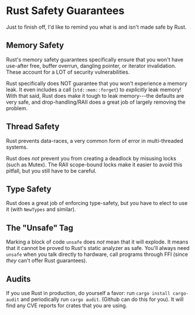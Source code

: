 # Rust Safety Guarantees

Just to finish off, I'd like to remind you what is and isn't made safe by Rust.

## Memory Safety

Rust's memory safety guarantees specifically ensure that you won't have use-after free, buffer overrun, dangling pointer, or iterator invalidation. These account for a LOT of security vulnerabilities.

Rust specifically does NOT guarantee that you won't experience a memory leak. It even includes a call (`std::mem::forget`) to *explicitly* leak memory! With that said, Rust does make it tough to leak memory---the defaults are very safe, and drop-handling/RAII does a great job of largely removing the problem.

## Thread Safety

Rust prevents data-races, a very common form of error in multi-threaded systems. 

Rust does *not* prevent you from creating a deadlock by misusing locks (such as Mutex). The RAII scope-bound locks make it easier to avoid this pitfall, but you still have to be careful.

## Type Safety

Rust does a great job of enforcing type-safety, but you have to elect to use it (with `NewTypes` and similar).

## The "Unsafe" Tag

Marking a block of code `unsafe` does *not* mean that it will explode. It means that it cannot be proved to Rust's static analyzer as safe. You'll always need `unsafe` when you talk directly to hardware, call programs through FFI (since *they* can't offer Rust guarantees).

## Audits

If you use Rust in production, do yourself a favor: run `cargo install cargo-audit` and periodically run `cargo audit`. (Github can do this for you). It will find any CVE reports for crates that you are using.